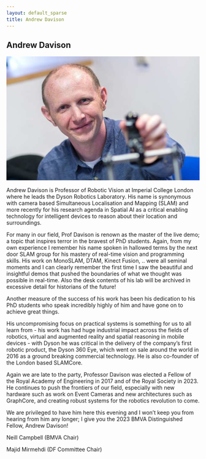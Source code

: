```yaml
---
layout: default_sparse
title: Andrew Davison
---
```


## Andrew Davison

![Andrew Davison](2023-davison.jpg "Andrew Davison")

Andrew Davison is Professor of Robotic Vision at Imperial College London where he leads the Dyson Robotics Laboratory. His name is synonymous	with camera based Simultaneous Localisation and Mapping (SLAM) and more recently for his research agenda in Spatial AI as a critical enabling technology for intelligent devices to reason about their location and surroundings. 

For many in our field, Prof Davison is renown as the master of the live demo; a topic that inspires terror in the bravest of PhD students. Again, from my own experience I remember his name spoken in hallowed terms by the next door SLAM group for his mastery of real-time vision and programming skills. His work on MonoSLAM, DTAM, Kinect Fusion, .. were all seminal moments and I can clearly remember the first time I saw the beautiful and insightful demos that pushed the boundaries of what we thought was possible in real-time. Also the desk contents of his lab will be archived in excessive detail for historians of the future!

Another measure of the success of his work has been his dedication to his PhD students who speak incredibly highly of him and have gone on to achieve great things. 

His uncompromising focus on practical systems is something for us to all learn from - his work has had huge industrial impact across the fields of robotics, virtual and augmented reality and spatial reasoning in mobile devices - with Dyson he was critical in the delivery of the company’s first robotic product, the Dyson 360 Eye, which went on sale around the world in 2016 as a ground breaking commercial technology. He is also co-founder of the London based SLAMCore.

Again we are late to the party, Professor Davison was elected a Fellow of the Royal Academy of Engineering in 2017 and of the Royal Society in 2023. He continues to push the frontiers of our field, especially with new hardware such as work on Event Cameras and new architectures such as GraphCore, and creating robust systems for the robotics revolution to come.

We are privileged to have him here this evening and I won’t keep you from hearing from him any longer; I give you the 2023 BMVA Distinguished Fellow, Andrew Davison!

Neill Campbell (BMVA Chair)

Majid Mirmehdi (DF Committee Chair)
